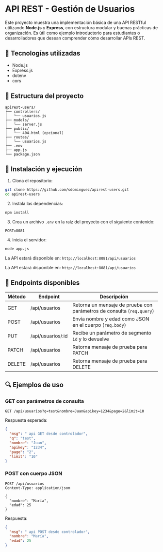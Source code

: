 # API REST - Gestión de Usuarios

Este proyecto muestra una implementación básica de una API RESTful utilizando **Node.js** y **Express**, con estructura modular y buenas prácticas de organización. Es útil como ejemplo introductorio para estudiantes o desarrolladores que desean comprender cómo desarrollar APIs REST.

## 🚀 Tecnologías utilizadas

- Node.js
- Express.js
- dotenv
- cors

## 📁 Estructura del proyecto

```
apirest-users/
├── controllers/
│   └── usuarios.js
├── models/
│   └── server.js
├── public/
│   └── 404.html (opcional)
├── routes/
│   └── usuarios.js
├── .env
├── app.js
└── package.json
```

## 🧩 Instalación y ejecución

1. Clona el repositorio:
```bash
git clone https://github.com/sdominguez/apirest-users.git
cd apirest-users
```

2. Instala las dependencias:
```bash
npm install
```

3. Crea un archivo `.env` en la raíz del proyecto con el siguiente contenido:
```
PORT=8081
```

4. Inicia el servidor:
```bash
node app.js
```

La API estará disponible en: `http://localhost:8081/api/usuarios`

La API estará disponible en: `http://localhost:8081/api/usuarios`

## 📌 Endpoints disponibles

| Método  | Endpoint                | Descripción                                                                 |
|---------|-------------------------|-----------------------------------------------------------------------------|
| GET     | /api/usuarios           | Retorna un mensaje de prueba con parámetros de consulta (`req.query`)      |
| POST    | /api/usuarios           | Envía nombre y edad como JSON en el cuerpo (`req.body`)                    |
| PUT     | /api/usuarios/:id       | Recibe un parámetro de segmento `id` y lo devuelve                         |
| PATCH   | /api/usuarios           | Retorna mensaje de prueba para PATCH                                       |
| DELETE  | /api/usuarios           | Retorna mensaje de prueba para DELETE                                      |

## 🔍 Ejemplos de uso

### GET con parámetros de consulta
```
GET /api/usuarios?q=test&nombre=Juan&apikey=1234&page=2&limit=10
```

Respuesta esperada:
```json
{
  "msg": " api GET desde controlador",
  "q": "test",
  "nombre": "Juan",
  "apikey": "1234",
  "page": "2",
  "limit": "10"
}
```

### POST con cuerpo JSON
```
POST /api/usuarios
Content-Type: application/json

{
  "nombre": "María",
  "edad": 25
}
```

Respuesta:
```json
{
  "msg": " api POST desde controlador",
  "nombre": "María",
  "edad": 25
}
```

